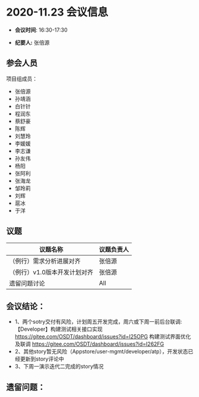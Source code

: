 # 2020-11.23 会议信息  

-  **会议时间**: 16:30-17:30

-  **纪要人:** 张倍源

## 参会人员
项目组成员：
- 张倍源
- 孙靖涵
- 白针针
- 程润东
- 蔡舒豪
- 陈辉
- 刘慧玲
- 李媛媛
- 李志谦
- 孙友伟
- 杨阳
- 张阿利
- 张海龙
- 邹玲莉
- 刘辉
- 扈冰
- 于洋


## 议题

议题名称 | 议题负责人
---- | ----
（例行）需求分析进展对齐 | 张倍源 
（例行）v1.0版本开发计划对齐 | 张倍源
遗留问题讨论  |  All

## 会议结论：
- 1、两个sotry交付有风险，计划周五开发完成，周六或下周一前后台联调:
【Developer】构建测试相关接口实现 https://gitee.com/OSDT/dashboard/issues?id=I25OPG
构建测试界面优化及联调 https://gitee.com/OSDT/dashboard/issues?id=I262FG
- 2、其他story暂无风险（Appstore/user-mgmt/developer/atp），开发状态已经更新到story评论中
- 3、下周一演示迭代二完成的story情况

## 遗留问题：


